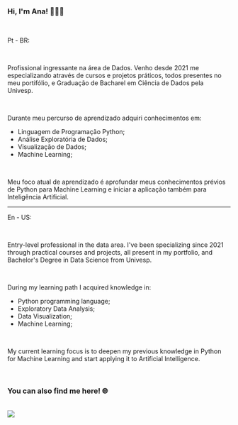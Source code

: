 ### Hi, I'm Ana! 👋:woman_technologist:

<br>

Pt - BR: 

<br>

Profissional ingressante na área de Dados. Venho desde 2021 me especializando através de cursos e projetos práticos, todos presentes no meu portifólio, e Graduação de Bacharel em Ciência de Dados pela Univesp.

<br>

Durante meu percurso de aprendizado adquiri conhecimentos em:
- Linguagem de Programação Python;
- Análise Exploratória de Dados;
- Visualização de Dados;
- Machine Learning;

<br>

Meu foco atual de aprendizado é aprofundar meus conhecimentos prévios de Python para Machine Learning e iniciar a aplicação também para Inteligência Artificial.

----
En - US:

<br>

Entry-level professional in the data area. I've been specializing since 2021 through practical courses and projects, all present in my portfolio, and Bachelor's Degree in Data Science from Univesp.

<br>

During my learning path I acquired knowledge in:
- Python programming language;
- Exploratory Data Analysis;
- Data Visualization;
- Machine Learning;

<br>

My current learning focus is to deepen my previous knowledge in Python for Machine Learning and start applying it to Artificial Intelligence.

<br>

  ### You can also find me here! :globe_with_meridians:
 <br>
 
<div> 
<a href="https://www.linkedin.com/in/ana-vitoria-louro-navili/" target="_blank"><img src="https://img.shields.io/badge/-LinkedIn-%230077B5?style=for-the-badge&logo=linkedin&logoColor=white" target="_blank"></a> 
  
</div>
